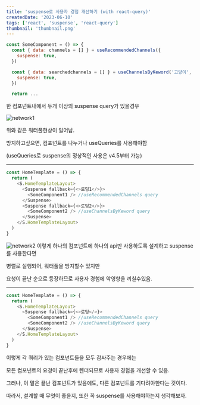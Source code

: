 ```yaml
---
title: 'suspense로 사용자 경험 개선하기 (with react-query)'
createdDate: '2023-06-10'
tags: ['react', 'suspense', 'react-query']
thumbnail: 'thumbnail.png'
---
```


```javascript
const SomeComponent = () => {
  const { data: channels = [] } = useRecommendedChannels({
    suspense: true,
  })

  const { data: searchedchannels = [] } = useChannelsByKeword('고양이', {
    suspense: true,
  })

  return ...
```

한 컴포넌트내에서 두개 이상의 suspense query가 있을경우

![network1](/posts/react-query-suspense/network1.png)

위와 같은 워터풀현상이 일어남.

방지하고싶으면, 컴포넌트를 나누거나 useQueries를 사용해야함

(useQueries로 suspense의 정상적인 사용은 v4.5부터 가능)

---

```javascript
const HomeTemplate = () => {
  return (
    <S.HomeTemplateLayout>
      <Suspense fallback={<>로딩1</>}>
        <SomeComponent1 /> //useRecommendedChannels query
      </Suspense>
      <Suspense fallback={<>로딩2</>}>
        <SomeComponent2 /> //useChannelsByKeword query
      </Suspense>
    </S.HomeTemplateLayout>
  )
}
```

![network2](/posts/react-query-suspense/network2.png)
이렇게 하나의 컴포넌트에 하나의 api만 사용하도록 설계하고 suspense를 사용한다면

병렬로 실행되어, 워터풀을 방지할수 있지만

요청이 끝난 순으로 등장하므로 사용자 경험에 악영향을 끼칠수있음.

---

```javascript
const HomeTemplate = () => {
  return (
    <S.HomeTemplateLayout>
      <Suspense fallback={<>로딩</>}>
        <SomeComponent1 /> //useRecommendedChannels query
        <SomeComponent2 /> //useChannelsByKeword query
      </Suspense>
    </S.HomeTemplateLayout>
  )
}
```

이렇게 각 쿼리가 있는 컴포넌트들을 모두 감싸주는 경우에는

모든 컴포넌트의 요청이 끝난후에 렌더되므로 사용자 경험을 개선할 수 있음.

그러나, 이 말은 끝난 컴포넌트가 있음에도, 다른 컴포넌트를 기다려야한다는 것이다.

따라서, 설계할 때 무엇이 좋을지, 또한 꼭 suspense를 사용해야하는지 생각해보자.
